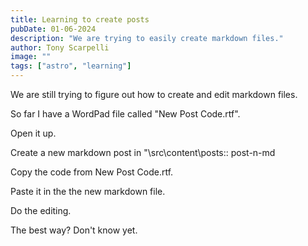 ```yaml
---
title: Learning to create posts
pubDate: 01-06-2024
description: "We are trying to easily create markdown files."
author: Tony Scarpelli
image: ""
tags: ["astro", "learning"]
---
```

We are still trying to figure out how to create and edit markdown files.

So far I have a WordPad file called "New Post Code.rtf".

Open it up.

Create a new markdown post in "\src\content\posts:: post-n-md

Copy the code from New Post Code.rtf.

Paste it in the the new markdown file.

Do the editing.

The best way? Don't know yet.